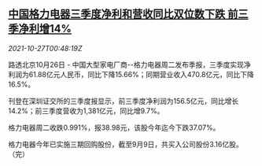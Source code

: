 <!--1635296462000-->
[中国格力电器三季度净利和营收同比双位数下跌 前三季净利增14%](https://cn.reuters.com/article/china-gree-1026-tues-idCNKBS2HH01Q)
------

<div><i>2021-10-27T00:48:19Z</i></div><p>路透北京10月26日 - 中国大型家电厂商--格力电器周二发布季报，三季度实现净利润为61.88亿元人民币，同比下降15.66%；同期营业收入470.8亿元，同比下降16.5%。</p><p>刊登在深圳证交所的三季度报显示，前三季度净利润为156.5亿元，同比增长14.2%；前三季度营收为1,381亿元，同比增9.7%。</p><p>格力电器周二收跌0.991%，报38.98元，该股今年迄今下跌37.07%。</p><p>格力电器今年已实施三期回购股份，截至9月9日，共买入公司股份3.16亿股。（完）</p>
